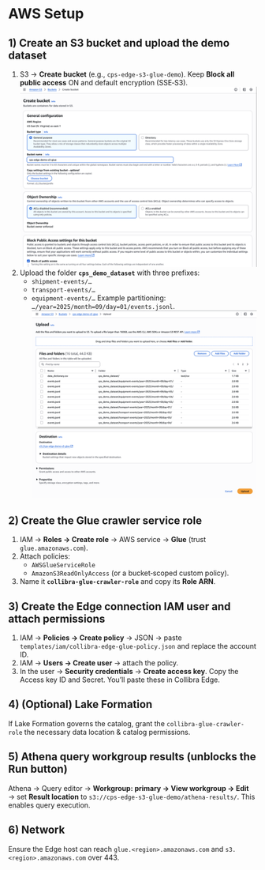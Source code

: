 # AWS Setup

## 1) Create an S3 bucket and upload the demo dataset
1. S3 → **Create bucket** (e.g., `cps-edge-s3-glue-demo`). Keep **Block all public access** ON and default encryption (SSE‑S3).
![CPSH Glue Demo](./images/create-bucket.png)
2. Upload the folder **`cps_demo_dataset`** with three prefixes:
   - `shipment-events/…`
   - `transport-events/…`
   - `equipment-events/…`
   Example partitioning: `…/year=2025/month=09/day=01/events.jsonl`.
![CPSH Glue Demo](./images/upload-bucket.png)

## 2) Create the **Glue crawler service role**
1. IAM → **Roles → Create role** → AWS service → **Glue** (trust `glue.amazonaws.com`).
2. Attach policies:
   - `AWSGlueServiceRole`
   - `AmazonS3ReadOnlyAccess` (or a bucket‑scoped custom policy).
3. Name it **`collibra-glue-crawler-role`** and copy its **Role ARN**.

## 3) Create the **Edge connection IAM user** and attach permissions
1. IAM → **Policies → Create policy** → JSON → paste `templates/iam/collibra-edge-glue-policy.json` and replace the account ID.
2. IAM → **Users → Create user** → attach the policy.
3. In the user → **Security credentials** → **Create access key**. Copy the Access key ID and Secret. You’ll paste these in Collibra Edge.

## 4) (Optional) Lake Formation
If Lake Formation governs the catalog, grant the `collibra-glue-crawler-role` the necessary data location & catalog permissions.

## 5) Athena query workgroup results (unblocks the Run button)
Athena → Query editor → **Workgroup: primary → View workgroup → Edit** → set **Result location** to
`s3://cps-edge-s3-glue-demo/athena-results/`. This enables query execution.

## 6) Network
Ensure the Edge host can reach `glue.<region>.amazonaws.com` and `s3.<region>.amazonaws.com` over 443.
